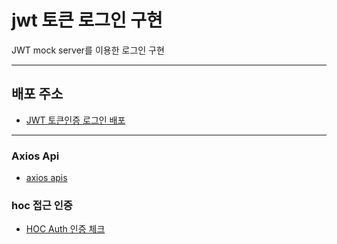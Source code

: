 # jwt 토큰 로그인 구현
JWT mock server를 이용한 로그인 구현
***
## 배포 주소
 - [JWT 토큰인증 로그인 배포](https://jwt-project.vercel.app/)

***

### Axios Api
 - [axios apis](https://github.com/coco-camel/jwt_project/tree/main/src/apis)
### hoc 접근 인증 
 - [HOC Auth 인증 체크](https://github.com/coco-camel/jwt_project/blob/main/src/hoc/auth.js)


